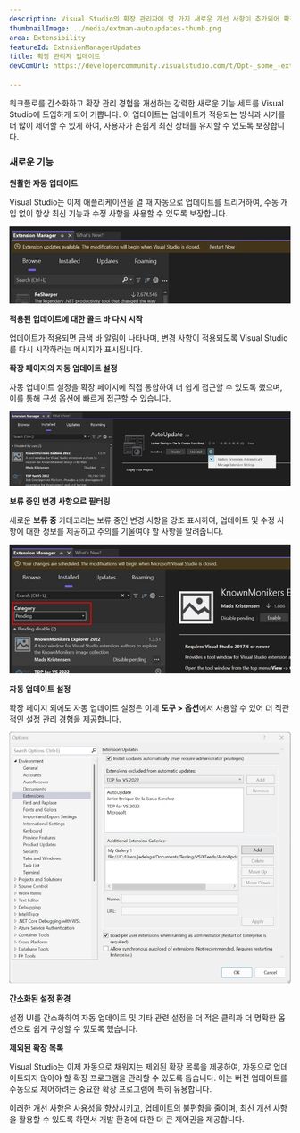 ```yaml
---
description: Visual Studio의 확장 관리자에 몇 가지 새로운 개선 사항이 추가되어 확장을 더 쉽게 관리할 수 있습니다.
thumbnailImage: ../media/extman-autoupdates-thumb.png
area: Extensibility
featureId: ExtnsionManagerUpdates
title: 확장 관리자 업데이트
devComUrl: https://developercommunity.visualstudio.com/t/Opt-_some_-extensions-in-to-auto-update/1236000

---
```



워크플로를 간소화하고 확장 관리 경험을 개선하는 강력한 새로운 기능 세트를 Visual Studio에 도입하게 되어 기쁩니다. 이 업데이트는 업데이트가 적용되는 방식과 시기를 더 많이 제어할 수 있게 하여, 사용자가 손쉽게 최신 상태를 유지할 수 있도록 보장합니다.

### 새로운 기능

**원활한 자동 업데이트**

Visual Studio는 이제 애플리케이션을 열 때 자동으로 업데이트를 트리거하여, 수동 개입 없이 항상 최신 기능과 수정 사항을 사용할 수 있도록 보장합니다.

![Extman 자동 업데이트](../media/extman-autoupdates.png)

**적용된 업데이트에 대한 골드 바 다시 시작**

업데이트가 적용되면 금색 바 알림이 나타나며, 변경 사항이 적용되도록 Visual Studio를 다시 시작하라는 메시지가 표시됩니다.

**확장 페이지의 자동 업데이트 설정**

자동 업데이트 설정을 확장 페이지에 직접 통합하여 더 쉽게 접근할 수 있도록 했으며, 이를 통해 구성 옵션에 빠르게 접근할 수 있습니다.

![Extman 업데이트 세팅](../media/extman-updatesettings.png)

**보류 중인 변경 사항으로 필터링**

새로운 **보류 중** 카테고리는 보류 중인 변경 사항을 강조 표시하여, 업데이트 및 수정 사항에 대한 정보를 제공하고 주의를 기울여야 할 사항을 알려줍니다.

![Extman 보류 중](../media/extman-pending.png)

**자동 업데이트 설정**

확장 페이지 외에도 자동 업데이트 설정은 이제 **도구 > 옵션**에서 사용할 수 있어 더 직관적인 설정 관리 경험을 제공합니다.

![Extman 옵션](../media/extman-options.png)

**간소화된 설정 환경**

설정 UI를 간소화하여 자동 업데이트 및 기타 관련 설정을 더 적은 클릭과 더 명확한 옵션으로 쉽게 구성할 수 있도록 했습니다.

**제외된 확장 목록**

Visual Studio는 이제 자동으로 채워지는 제외된 확장 목록을 제공하여, 자동으로 업데이트되지 않아야 할 확장 프로그램을 관리할 수 있도록 돕습니다. 이는 버전 업데이트를 수동으로 제어하려는 중요한 확장 프로그램에 특히 유용합니다.

이러한 개선 사항은 사용성을 향상시키고, 업데이트의 불편함을 줄이며, 최신 개선 사항을 활용할 수 있도록 하면서 개발 환경에 대한 더 큰 제어권을 제공합니다.
